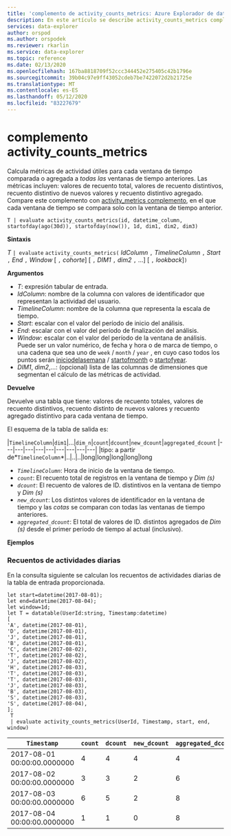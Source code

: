 ```yaml
---
title: 'complemento de activity_counts_metrics: Azure Explorador de datos'
description: En este artículo se describe activity_counts_metrics complemento en Azure Explorador de datos.
services: data-explorer
author: orspod
ms.author: orspodek
ms.reviewer: rkarlin
ms.service: data-explorer
ms.topic: reference
ms.date: 02/13/2020
ms.openlocfilehash: 167ba8818709f52ccc344452e275405c42b1796e
ms.sourcegitcommit: 39b04c97e9ff43052cdeb7be7422072d2b21725e
ms.translationtype: MT
ms.contentlocale: es-ES
ms.lasthandoff: 05/12/2020
ms.locfileid: "83227679"
---
```

# <a name="activity_counts_metrics-plugin"></a>complemento activity_counts_metrics

Calcula métricas de actividad útiles para cada ventana de tiempo comparada o agregada a *todas las* ventanas de tiempo anteriores. Las métricas incluyen: valores de recuento total, valores de recuento distintivos, recuento distintivo de nuevos valores y recuento distintivo agregado. Compare este complemento con [activity_metrics complemento](activity-metrics-plugin.md), en el que cada ventana de tiempo se compara solo con la ventana de tiempo anterior.

```kusto
T | evaluate activity_counts_metrics(id, datetime_column, startofday(ago(30d)), startofday(now()), 1d, dim1, dim2, dim3)
```

**Sintaxis**

*T* `| evaluate` `activity_counts_metrics(` *IdColumn* `,` *TimelineColumn* `,` *Start* `,` *End* `,` *Window* [ `,` *cohorte*] [ `,` *DIM1* `,` *dim2* `,` ...] [ `,` *lookback*]`)`

**Argumentos**

* *T*: expresión tabular de entrada.
* *IdColumn*: nombre de la columna con valores de identificador que representan la actividad del usuario. 
* *TimelineColumn*: nombre de la columna que representa la escala de tiempo.
* *Start*: escalar con el valor del período de inicio del análisis.
* *End*: escalar con el valor del período de finalización del análisis.
* *Window*: escalar con el valor del período de la ventana de análisis. Puede ser un valor numérico, de fecha y hora o de marca de tiempo, o una cadena que sea uno de `week` / `month` / `year` , en cuyo caso todos los puntos serán [iniciodelasemana](startofweekfunction.md) / [startofmonth](startofmonthfunction.md) o [startofyear](startofyearfunction.md). 
* *DIM1*, *dim2*,...: (opcional) lista de las columnas de dimensiones que segmentan el cálculo de las métricas de actividad.

**Devuelve**

Devuelve una tabla que tiene: valores de recuento totales, valores de recuento distintivos, recuento distinto de nuevos valores y recuento agregado distintivo para cada ventana de tiempo.

El esquema de la tabla de salida es:

|`TimelineColumn`|`dim1`|...|`dim_n`|`count`|`dcount`|`new_dcount`|`aggregated_dcount`
|---|---|---|---|---|---|---|---|---|
|tipo: a partir de*`TimelineColumn`*|..|..|..|long|long|long|long|long


* *`TimelineColumn`*: Hora de inicio de la ventana de tiempo.
* *`count`*: El recuento total de registros en la ventana de tiempo y *Dim (s)*
* *`dcount`*: El recuento de valores de ID. distintivos en la ventana de tiempo y *Dim (s)*
* *`new_dcount`*: Los distintos valores de identificador en la ventana de tiempo y las *cotas* se comparan con todas las ventanas de tiempo anteriores. 
* *`aggregated_dcount`*: El total de valores de ID. distintos agregados de *Dim (s)* desde el primer período de tiempo al actual (inclusivo).

**Ejemplos**

### <a name="daily-activity-counts"></a>Recuentos de actividades diarias 

En la consulta siguiente se calculan los recuentos de actividades diarias de la tabla de entrada proporcionada.

<!-- csl: https://help.kusto.windows.net:443/Samples -->
```kusto
let start=datetime(2017-08-01);
let end=datetime(2017-08-04);
let window=1d;
let T = datatable(UserId:string, Timestamp:datetime)
[
'A', datetime(2017-08-01),
'D', datetime(2017-08-01), 
'J', datetime(2017-08-01),
'B', datetime(2017-08-01),
'C', datetime(2017-08-02),  
'T', datetime(2017-08-02),
'J', datetime(2017-08-02),
'H', datetime(2017-08-03),
'T', datetime(2017-08-03),
'T', datetime(2017-08-03),
'J', datetime(2017-08-03),
'B', datetime(2017-08-03),
'S', datetime(2017-08-03),
'S', datetime(2017-08-04),
];
 T 
 | evaluate activity_counts_metrics(UserId, Timestamp, start, end, window)
```

|`Timestamp`|`count`|`dcount`|`new_dcount`|`aggregated_dcount`|
|---|---|---|---|---|
|2017-08-01 00:00:00.0000000|4|4|4|4|
|2017-08-02 00:00:00.0000000|3|3|2|6|
|2017-08-03 00:00:00.0000000|6|5|2|8|
|2017-08-04 00:00:00.0000000|1|1|0|8|


